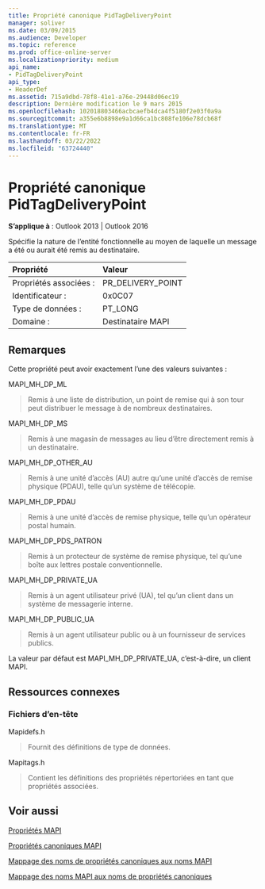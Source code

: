 ```yaml
---
title: Propriété canonique PidTagDeliveryPoint
manager: soliver
ms.date: 03/09/2015
ms.audience: Developer
ms.topic: reference
ms.prod: office-online-server
ms.localizationpriority: medium
api_name:
- PidTagDeliveryPoint
api_type:
- HeaderDef
ms.assetid: 715a9dbd-78f8-41e1-a76e-29448d06ec19
description: Dernière modification le 9 mars 2015
ms.openlocfilehash: 102018803466acbcaefb4dca4f5180f2e03f0a9a
ms.sourcegitcommit: a355e6b8898e9a1d66ca1bc808fe106e78dcb68f
ms.translationtype: MT
ms.contentlocale: fr-FR
ms.lasthandoff: 03/22/2022
ms.locfileid: "63724440"
---
```

# <a name="pidtagdeliverypoint-canonical-property"></a>Propriété canonique PidTagDeliveryPoint

  
  
**S’applique à** : Outlook 2013 | Outlook 2016 
  
Spécifie la nature de l’entité fonctionnelle au moyen de laquelle un message a été ou aurait été remis au destinataire. 
  
|Propriété |Valeur |
|:-----|:-----|
|Propriétés associées :  <br/> |PR_DELIVERY_POINT  <br/> |
|Identificateur :  <br/> |0x0C07  <br/> |
|Type de données :  <br/> |PT_LONG  <br/> |
|Domaine :  <br/> |Destinataire MAPI  <br/> |
   
## <a name="remarks"></a>Remarques

Cette propriété peut avoir exactement l’une des valeurs suivantes : 
  
MAPI_MH_DP_ML 
  
> Remis à une liste de distribution, un point de remise qui à son tour peut distribuer le message à de nombreux destinataires.
    
MAPI_MH_DP_MS 
  
> Remis à une magasin de messages au lieu d’être directement remis à un destinataire.
    
MAPI_MH_DP_OTHER_AU 
  
> Remis à une unité d’accès (AU) autre qu’une unité d’accès de remise physique (PDAU), telle qu’un système de télécopie.
    
MAPI_MH_DP_PDAU 
  
> Remis à une unité d’accès de remise physique, telle qu’un opérateur postal humain.
    
MAPI_MH_DP_PDS_PATRON 
  
> Remis à un protecteur de système de remise physique, tel qu’une boîte aux lettres postale conventionnelle.
    
MAPI_MH_DP_PRIVATE_UA 
  
> Remis à un agent utilisateur privé (UA), tel qu’un client dans un système de messagerie interne.
    
MAPI_MH_DP_PUBLIC_UA 
  
> Remis à un agent utilisateur public ou à un fournisseur de services publics.
    
La valeur par défaut est MAPI_MH_DP_PRIVATE_UA, c’est-à-dire, un client MAPI. 
  
## <a name="related-resources"></a>Ressources connexes

### <a name="header-files"></a>Fichiers d’en-tête

Mapidefs.h
  
> Fournit des définitions de type de données.
    
Mapitags.h
  
> Contient les définitions des propriétés répertoriées en tant que propriétés associées.
    
## <a name="see-also"></a>Voir aussi



[Propriétés MAPI](mapi-properties.md)
  
[Propriétés canoniques MAPI](mapi-canonical-properties.md)
  
[Mappage des noms de propriétés canoniques aux noms MAPI](mapping-canonical-property-names-to-mapi-names.md)
  
[Mappage des noms MAPI aux noms de propriétés canoniques](mapping-mapi-names-to-canonical-property-names.md)

